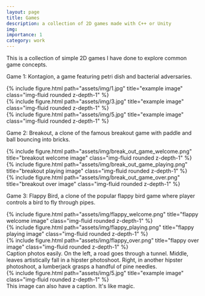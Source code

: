 ```yaml
---
layout: page
title: Games
description: a collection of 2D games made with C++ or Unity
img:
importance: 1
category: work
---
```


This is a collection of simple 2D games I have done to explore common game concepts.

Game 1: Kontagion, a game featuring petri dish and bacterial adversaries.

<div class="row">
    <div class="col-sm mt-3 mt-md-0">
        {% include figure.html path="assets/img/1.jpg" title="example image" class="img-fluid rounded z-depth-1" %}
    </div>
    <div class="col-sm mt-3 mt-md-0">
        {% include figure.html path="assets/img/3.jpg" title="example image" class="img-fluid rounded z-depth-1" %}
    </div>
    <div class="col-sm mt-3 mt-md-0">
        {% include figure.html path="assets/img/5.jpg" title="example image" class="img-fluid rounded z-depth-1" %}
    </div>
</div>

Game 2: Breakout, a clone of the famous breakout game with paddle and ball bouncing into bricks.

<div class="row">
    <div class="col-sm mt-3 mt-md-0">
        {% include figure.html path="assets/img/break_out_game_welcome.png" title="breakout welcome image" class="img-fluid rounded z-depth-1" %}
    </div>
    <div class="col-sm mt-3 mt-md-0">
        {% include figure.html path="assets/img/break_out_game_playing.png" title="breakout playing image" class="img-fluid rounded z-depth-1" %}
    </div>
    <div class="col-sm mt-3 mt-md-0">
        {% include figure.html path="assets/img/break_out_game_over.png" title="breakout over image" class="img-fluid rounded z-depth-1" %}
    </div>
</div>

Game 3: Flappy Bird, a clone of the popular flappy bird game where player controls a bird to fly through pipes.

<div class="row">
    <div class="col-sm mt-3 mt-md-0">
        {% include figure.html path="assets/img/flappy_welcome.png" title="flappy welcome image" class="img-fluid rounded z-depth-1" %}
    </div>
    <div class="col-sm mt-3 mt-md-0">
        {% include figure.html path="assets/img/flappy_playing.png" title="flappy playing image" class="img-fluid rounded z-depth-1" %}
    </div>
    <div class="col-sm mt-3 mt-md-0">
        {% include figure.html path="assets/img/flappy_over.png" title="flappy over image" class="img-fluid rounded z-depth-1" %}
    </div>
</div>


<div class="caption">
    Caption photos easily. On the left, a road goes through a tunnel. Middle, leaves artistically fall in a hipster photoshoot. Right, in another hipster photoshoot, a lumberjack grasps a handful of pine needles.
</div>
<div class="row">
    <div class="col-sm mt-3 mt-md-0">
        {% include figure.html path="assets/img/5.jpg" title="example image" class="img-fluid rounded z-depth-1" %}
    </div>
</div>
<div class="caption">
    This image can also have a caption. It's like magic.
</div>
